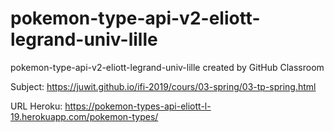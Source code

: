 # pokemon-type-api-v2-eliott-legrand-univ-lille
pokemon-type-api-v2-eliott-legrand-univ-lille created by GitHub Classroom

Subject: https://juwit.github.io/ifi-2019/cours/03-spring/03-tp-spring.html

URL Heroku: https://pokemon-types-api-eliott-l-19.herokuapp.com/pokemon-types/
